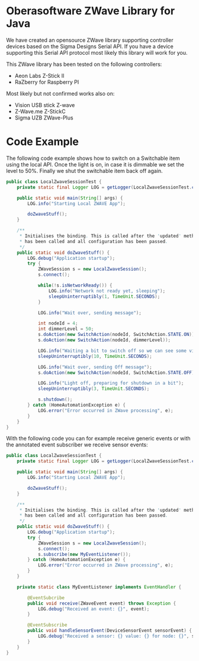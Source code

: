 Oberasoftware ZWave Library for Java
=====

We have created an opensource ZWave library supporting controller devices based on the Sigma Designs Serial API. If you have a device
supporting this Serial API protocol most likely this library will work for you.

This ZWave library has been tested on the following controllers:

* Aeon Labs Z-Stick II
* RaZberry for Raspberry PI

Most likely but not confirmed works also on:

* Vision USB stick Z-wave
* Z-Wave.me Z-StickC
* Sigma UZB ZWave-Plus


Code Example
====
The following code example shows how to switch on a Switchable item using the local API. Once the light is on, in case it is dimmable we set the level to 50%. Finally we shut the switchable item back off again.

```java
public class LocalZwaveSessionTest {
    private static final Logger LOG = getLogger(LocalZwaveSessionTest.class);

    public static void main(String[] args) {
        LOG.info("Starting Local ZWAVE App");

        doZwaveStuff();
    }

    /**
     * Initialises the binding. This is called after the 'updated' method
     * has been called and all configuration has been passed.
     */
    public static void doZwaveStuff() {
        LOG.debug("Application startup");
        try {
            ZWaveSession s = new LocalZwaveSession();
            s.connect();

            while(!s.isNetworkReady()) {
                LOG.info("Network not ready yet, sleeping");
                sleepUninterruptibly(1, TimeUnit.SECONDS);
            }

            LOG.info("Wait over, sending message");

            int nodeId = 4;
            int dimmerLevel = 50;
            s.doAction(new SwitchAction(nodeId, SwitchAction.STATE.ON));
            s.doAction(new SwitchAction(nodeId, dimmerLevel));

            LOG.info("Waiting a bit to switch off so we can see some visual effect");
            sleepUninterruptibly(10, TimeUnit.SECONDS);

            LOG.info("Wait over, sending Off message");
            s.doAction(new SwitchAction(nodeId, SwitchAction.STATE.OFF));

            LOG.info("Light off, preparing for shutdown in a bit");
            sleepUninterruptibly(3, TimeUnit.SECONDS);

            s.shutdown();
        } catch (HomeAutomationException e) {
            LOG.error("Error occurred in ZWave processing", e);
        }
    }
}
```

With the following code you can for example receive generic events or with the annotated event subscriber we receive sensor events:
```java
public class LocalZwaveSessionTest {
    private static final Logger LOG = getLogger(LocalZwaveSessionTest.class);

    public static void main(String[] args) {
        LOG.info("Starting Local ZWAVE App");

        doZwaveStuff();
    }

    /**
     * Initialises the binding. This is called after the 'updated' method
     * has been called and all configuration has been passed.
     */
    public static void doZwaveStuff() {
        LOG.debug("Application startup");
        try {
            ZWaveSession s = new LocalZwaveSession();
            s.connect();
            s.subscribe(new MyEventListener());
        } catch (HomeAutomationException e) {
            LOG.error("Error occurred in ZWave processing", e);
        }
    }

    private static class MyEventListener implements EventHandler {

        @EventSubcribe
        public void receive(ZWaveEvent event) throws Exception {
            LOG.debug("Received an event: {}", event);
        }

        @EventSubscribe
        public void handleSensorEvent(DeviceSensorEvent sensorEvent) {
            LOG.debug("Received a sensor: {} value: {} for node: {}", sensorEvent.getSensorType(), sensorEvent.getValue().doubleValue(), sensorEvent.getNodeId());
        }
    }
}
```
